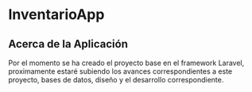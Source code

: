 <p align="center"><h1>InventarioApp</h1></p>

## Acerca de la Aplicación

Por el momento se ha creado el proyecto base en el framework Laravel, proximamente estaré subiendo
los avances correspondientes a este proyecto, bases de datos, diseño y el desarrollo correspondiente. 